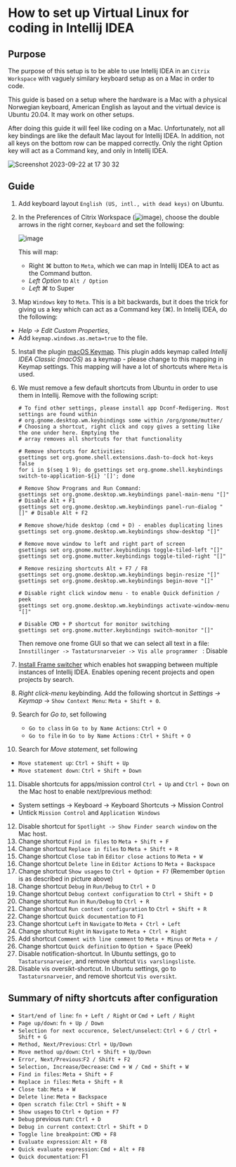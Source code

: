# How to set up Virtual Linux for coding in Intellij IDEA

## Purpose 
The purpose of this setup is to be able to use Intellij IDEA in an `Citrix Workspace` with vaguely similary keyboard setup as on a Mac in order to code. 

This guide is based on a setup where the hardware is a Mac with a physical Norwegian keyboard, American English as layout and the virtual device is Ubuntu 20.04. It may work on other setups.

After doing this guide it will feel like coding on a Mac. Unfortunately, not all key bindings are like the default Mac layout for Intellij IDEA. In addition, not all keys on the bottom row can be mapped correctly. Only the right Option key will act as a Command key, and only in Intellij IDEA.

![Screenshot 2023-09-22 at 17 30 32](https://github.com/asjafjell/dotfiles/assets/720545/840917d1-c2a1-4a04-9bf1-e2a4391c3da0)

## Guide

1. Add keyboard layout `English (US, intl., with dead keys)` on Ubuntu.
2. In the Preferences of Citrix Workspace (![image](https://github.com/asjafjell/dotfiles/assets/720545/9b45085d-017e-47a5-8fe0-dca3aeab4c0c)),
   choose the double arrows in the right corner, `Keyboard` and set the following:

   ![image](https://github.com/asjafjell/dotfiles/assets/720545/5c3dd010-a273-40d8-98e4-b7bb40e07a6d)
   
   This will map: 
   - Right ⌘ button to `Meta`, which we can map in Intellij IDEA to act as the Command button.
   - _Left Option_ to `Alt / Option`
   - _Left ⌘_ to Super     
2. Map `Windows` key to `Meta`. This is a bit backwards, but it does the trick for giving us a key which can act as a Command key (⌘). In Intellij IDEA, do the following:
  - _Help -> Edit Custom Properties_,
  - Add `keymap.windows.as.meta=true` to the file.
5. Install the plugin [macOS Keymap](https://plugins.jetbrains.com/plugin/13258-macos-keymap). This plugin adds keymap called _Intellij IDEA Classic (macOS)_ as a keymap - please change to this mapping in Keymap settings. This mapping will have a lot of shortcuts where `Meta` is used.
6. We must remove a few default shortcuts from Ubuntu in order to use them in Intellij. Remove with the following script:
   ```shell
   # To find other settings, please install app Dconf-Redigering. Most settings are found within 
   # org.gnome.desktop.wm.keybindings some within /org/gnome/mutter/
   # Choosing a shortcut, right click and copy gives a setting like the one under here. Emptying the
   # array removes all shortcuts for that functionality
   
   # Remove shortcuts for Activities:
   gsettings set org.gnome.shell.extensions.dash-to-dock hot-keys false
   for i in $(seq 1 9); do gsettings set org.gnome.shell.keybindings switch-to-application-${i} '[]'; done

   # Remove Show Programs and Run Command:
   gsettings set org.gnome.desktop.wm.keybindings panel-main-menu "[]" # Disable Alt + F1
   gsettings set org.gnome.desktop.wm.keybindings panel-run-dialog "[]" # Disable Alt + F2
   
   # Remove showe/hide desktop (cmd + D) - enables duplicating lines
   gsettings set org.gnome.desktop.wm.keybindings show-desktop "[]"
   
   # Remove move window to left and right part of screen
   gsettings set org.gnome.mutter.keybindings toggle-tiled-left "[]"
   gsettings set org.gnome.mutter.keybindings toggle-tiled-right "[]"
   
   # Remove resizing shortcuts Alt + F7 / F8
   gsettings set org.gnome.desktop.wm.keybindings begin-resize "[]"
   gsettings set org.gnome.desktop.wm.keybindings begin-move "[]"
   
   # Disable right click window menu - to enable Quick definition / peek
   gsettings set org.gnome.desktop.wm.keybindings activate-window-menu "[]"
   
   # Disable CMD + P shortcut for monitor switching
   gsettings set org.gnome.mutter.keybindings switch-monitor "[]"     
   ```

   Then remove one frome GUI so that we can select all text in a file:
   `Innstillinger -> Tastatursnarveier -> Vis alle programmer ` : Disable

7. [Install Frame switcher](https://plugins.jetbrains.com/plugin/7138-frame-switcher) which enables hot swapping between multiple instances of Intellij IDEA. Enables opening recent projects and open projects by search.
8. _Right click-menu_ keybinding. Add the following shortcut in _Settings -> Keymap_ -> `Show Context Menu`: `Meta + Shift + 0`. 
9. Search for _Go to_, set following
   - `Go to class` in `Go to by Name Actions`: `Ctrl + O`
   - `Go to file` in `Go to by Name Actions` : `Ctrl + Shift + O`
10. Search for _Move statement_, set following
   - `Move statement up`: `Ctrl + Shift + Up`
   - `Move statement down`: `Ctrl + Shift + Down`
11. Disable shortcuts for apps/mission control `Ctrl + Up` and `Ctrl + Down` on the Mac host to enable next/previous method:
   - System settings -> Keyboard -> Keyboard Shortcuts -> Mission Control
   - Untick `Mission Control` and `Application Windows`
12. Disable shortcut for `Spotlight -> Show Finder search window` on the Mac host.
12. Change shortcut `Find in files` to `Meta + Shift + F`
12. Change shortcut `Replace in files` to `Meta + Shift + R`
13. Change shortcut `Close tab` in `Editor close actions` to `Meta + W`
14. Change shortcut `Delete line` in `Editor Actions` to `Meta + Backspace`
14. Change shortcut `Show usages` to `Ctrl + Option + F7` (Remember `Option` is as described in picture above)
14. Change shortcut `Debug` in `Run/Debug` to `Ctrl + D`
14. Change shortcut `Debug context configuration` to `Ctrl + Shift + D`
14. Change shortcut `Run` in `Run/Debug` to `Ctrl + R`
14. Change shortcut `Run context configuration` to `Ctrl + Shift + R`
15. Change shortcut `Quick documentation` to `F1`
16. Change shortcut `Left` in `Navigate` to `Meta + Ctrl + Left` 
16. Change shortcut `Right` in `Navigate` to `Meta + Ctrl + Right` 
14. Add shortcut `Comment with line comment` to `Meta + Minus` or `Meta + /`
15. Change shortcut `Quick definition` to `Option + Space` (Peek)
15. Disable notification-shortcut. In Ubuntu settings, go to `Tastatursnarveier`, and remove shortcut `Vis varslingsliste`.
16. Disable vis oversikt-shortcut. In Ubuntu settings, go to `Tastatursnarveier`, and remove shortcut `Vis oversikt`.

## Summary of nifty shortcuts after configuration
- `Start/end of line`: `fn + Left / Right` or `Cmd + Left / Right`
- `Page up/down`: `fn + Up / Down`
- `Selection for next occurence, Select/unselect`: `Ctrl + G / Ctrl + Shift + G`
- `Method, Next/Previous`: `Ctrl + Up/Down`
- `Move method up/down`: `Ctrl + Shift + Up/Down`
- `Error, Next/Previous`:`F2 / Shift + F2`
- `Selection, Increase/Decrease`: `Cmd + W / Cmd + Shift + W`
- `Find in files`: `Meta + Shift + F`
- `Replace in files`: `Meta + Shift + R`
- `Close tab`: `Meta + W`
- `Delete line`: `Meta + Backspace`
- `Open scratch file`: `Ctrl + Shift + N`
- `Show usages` to `Ctrl + Option + F7`
- `Debug` previous run: `Ctrl + D`
- `Debug in current context`: `Ctrl + Shift + D`
- `Toggle line breakpoint`: `CMD + F8`
- `Evaluate expression`: `Alt + F8`
- `Quick evaluate expression`: `Cmd + Alt + F8`
- `Quick documentation`: F1
